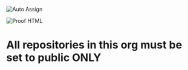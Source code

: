 ![Auto Assign](https://github.com/Hack-Canada/demo-repository/actions/workflows/auto-assign.yml/badge.svg)

![Proof HTML](https://github.com/Hack-Canada/demo-repository/actions/workflows/proof-html.yml/badge.svg)

# All repositories in this org must be set to public ONLY
